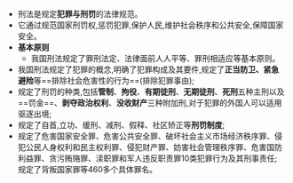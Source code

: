 - 刑法是规定**犯罪与刑罚**的法律规范。
- 它通过规范国家刑罚权,惩罚犯罪,保护人民,维护社会秩序和公共安全,保障国家安全。
- **基本原则**
	- 我国刑法规定了罪刑法定、法律面前人人平等、罪刑相适应等基本原则。
- 我国刑法规定了犯罪的概念,明确了犯罪构成及其要件,规定了**正当防卫、紧急避险**等==排除社会危害性的行为==(排除犯罪事由);
- 规定了刑罚的种类,包括**管制**、**拘役**、**有期徒刑**、**无期徒刑**、**死刑**五种主刑以及==罚金==、**剥夺政治权利**、**没收财产**三种附加刑,对于犯罪的外国人可以适用驱逐出境;
- 规定了自首,立功、缓刑、减刑、假释、社区矫正等**刑罚制度**;
- 规定了危害国家安全罪、危害公共安全罪、破坏社会主义市场经济秩序罪、侵犯公民人身权利和民主权利罪、侵犯财产罪、妨害社会管理秩序罪、危害国防利益罪、贪污贿赂罪、渎职罪和军人违反职责罪10类犯罪行为及其刑事责任;规定了背叛国家罪等460多个具体罪名。